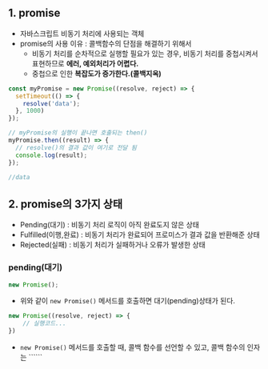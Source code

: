 ## 1. promise
- 자바스크립트 비동기 처리에 사용되는 객체
- promise의 사용 이유 : 콜백함수의 단점을 해결하기 위해서
     - 비동기 처리를 순차적으로 실행할 필요가 있는 경우, 비동기 처리를 중첩시켜서 표현하므로 **에러, 예외처리가 어렵다.**
     - 중첩으로 인한 **복잡도가 증가한다.(콜백지옥)**

```javascript
const myPromise = new Promise((resolve, reject) => {
  setTimeout(() => {
    resolve('data');
  }, 1000)
});

// myPromise의 실행이 끝나면 호출되는 then()
myPromise.then((result) => {
  // resolve()의 결과 값이 여기로 전달 됨
  console.log(result);
}); 

//data

```

## 2. promise의 3가지 상태
- Pending(대기) :  비동기 처리 로직이 아직 완료도지 않은 상태
- Fulfilled(이행,완료) : 비동기 처리가 완료되어 프로미스가 결과 값을 반환해준 상태
- Rejected(실패) : 비동기 처리가 실패하거나 오류가 발생한 상태

### pending(대기)
```javascript
new Promise();

```
- 위와 같이 ```new Promise()``` 메서드를 호출하면 대기(pending)상태가 된다.

```javascript
new Promise((resolve, reject) => {
    // 실행코드...
})

```
- ```new Promise()``` 메서드를 호출할 때, 콜백 함수를 선언할 수 있고, 콜백 함수의 인자는 ``````







